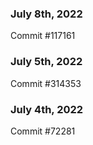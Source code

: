 ### July 8th, 2022

Commit #117161

### July 5th, 2022

Commit #314353


### July 4th, 2022

Commit #72281
